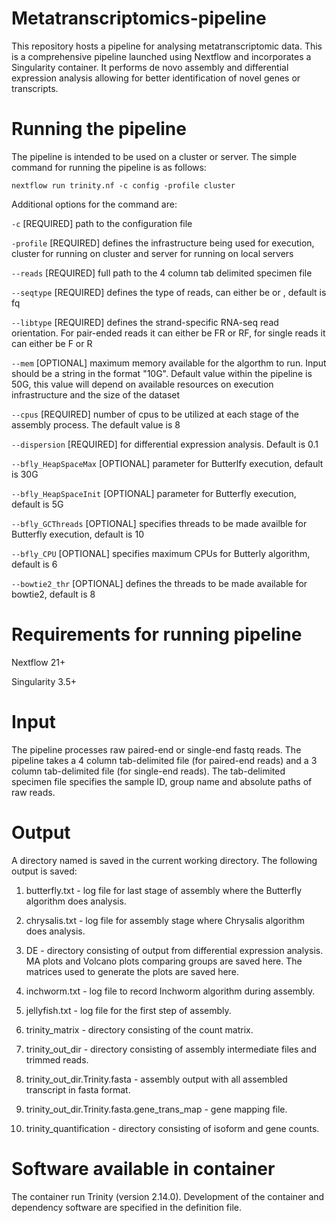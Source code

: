 # Metatranscriptomics-pipeline

This repository hosts a pipeline for analysing metatranscriptomic data. This is a comprehensive pipeline launched using Nextflow and incorporates a Singularity
container. It performs de novo assembly and differential expression analysis allowing for better identification of novel genes or transcripts.

# Running the pipeline
The pipeline is intended to be used on a cluster or server. The simple command for running the pipeline is as follows:

`nextflow run trinity.nf -c config -profile cluster`

Additional options for the command are:

`-c` [REQUIRED] path to the configuration file

`-profile` [REQUIRED] defines the infrastructure being used for execution, cluster for running on cluster and server for running on local servers

`--reads` [REQUIRED] full path to the 4 column tab delimited specimen file

`--seqtype` [REQUIRED] defines the type of reads, can either be <fa> or <fq>, default is fq

`--libtype` [REQUIRED] defines the strand-specific RNA-seq read orientation. For pair-ended reads it can either be FR or RF, for single reads it can either
be F or R

`--mem` [OPTIONAL] maximum memory available for the algorthm to run. Input should be a string in the format "10G". Default value within the pipeline is 50G,
this value will depend on available resources on execution infrastructure and the size of the dataset

`--cpus` [REQUIRED] number of cpus to be utilized at each stage of the assembly process. The default value is 8

`--dispersion` [REQUIRED] for differential expression analysis. Default is 0.1

`--bfly_HeapSpaceMax` [OPTIONAL] parameter for Butterlfy execution, default is 30G

`--bfly_HeapSpaceInit` [OPTIONAL] parameter for Butterfly execution, default is 5G

`--bfly_GCThreads` [OPTIONAL] specifies threads to be made availble for Butterfly execution, default is 10

`--bfly_CPU` [OPTIONAL] specifies maximum CPUs for Butterly algorithm, default is 6

`--bowtie2_thr` [OPTIONAL] defines the threads to be made available for bowtie2, default is 8

# Requirements for running pipeline

Nextflow 21+

Singularity 3.5+

# Input

The pipeline processes raw paired-end or single-end fastq reads. The pipeline takes a 4 column tab-delimited file (for paired-end reads) and a 3 column
tab-delimited file (for single-end reads). The tab-delimited specimen file specifies the sample ID, group name and absolute paths of raw reads.

# Output

A directory named <results> is saved in the current working directory. The following output is saved:
1. butterfly.txt - log file for last stage of assembly where the Butterfly algorithm does analysis.
  
2. chrysalis.txt - log file for assembly stage where Chrysalis algorithm does analysis.

3. DE - directory consisting of output from differential expression analysis. MA plots and Volcano plots comparing groups are saved here. The matrices used
to generate the plots are saved here.

4. inchworm.txt - log file to record Inchworm algorithm during assembly.
 
5. jellyfish.txt - log file for the first step of assembly.
 
6. trinity_matrix - directory consisting of the count matrix.

7. trinity_out_dir - directory consisting of assembly intermediate files and trimmed reads.

8. trinity_out_dir.Trinity.fasta - assembly output with all assembled transcript in fasta format.

9. trinity_out_dir.Trinity.fasta.gene_trans_map - gene mapping file.
 
10. trinity_quantification - directory consisting of isoform and gene counts.

# Software available in container

The container run Trinity (version 2.14.0). Development of the container and dependency software are specified in the definition file.

